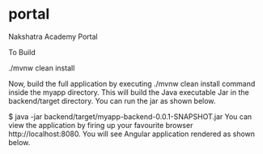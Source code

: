 # portal
Nakshatra Academy Portal

To Build 

./mvnw clean install


Now, build the full application by executing ./mvnw clean install command inside the myapp directory. This will build the Java executable Jar in the backend/target directory. You can run the jar as shown below.


$ java -jar backend/target/myapp-backend-0.0.1-SNAPSHOT.jar
You can view the application by firing up your favourite browser http://localhost:8080. You will see Angular application rendered as shown below.
